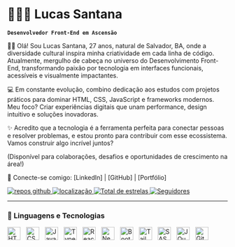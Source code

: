# 👨🏾‍💻 Lucas Santana

**`Desenvolvedor Front-End em Ascensão`**

👋🏾 Olá! Sou Lucas Santana, 27 anos, natural de Salvador, BA, onde a diversidade cultural inspira minha criatividade em cada linha de código. Atualmente, mergulho de cabeça no universo do Desenvolvimento Front-End, transformando paixão por tecnologia em interfaces funcionais, acessíveis e visualmente impactantes.

💻 Em constante evolução, combino dedicação aos estudos com projetos práticos para dominar HTML, CSS, JavaScript e frameworks modernos. Meu foco? Criar experiências digitais que unam performance, design intuitivo e soluções inovadoras.

✨ Acredito que a tecnologia é a ferramenta perfeita para conectar pessoas e resolver problemas, e estou pronto para contribuir com esse ecossistema. Vamos construir algo incrível juntos?

(Disponível para colaborações, desafios e oportunidades de crescimento na área!)

🔗 Conecte-se comigo: [LinkedIn] | [GitHub] | [Portfólio]

<p align="left">
    <a href="https://github.com/lucasbrayte?tab=repositories">
        <img 
            alt="repos github" 
            title="Repos github" 
            src="https://custom-icon-badges.demolab.com/badge/-My%20Repos-blue?style=for-the-badge&logoColor=white&logo=repo"
        />
    </a>
    <a href="#">
        <img 
            alt="localização" 
            title="Minha localização" 
            src="https://custom-icon-badges.demolab.com/badge/BAHIA-BRA-green?style=for-the-badge&logo=location&logoColor=white"
        />
    </a> 
    <a href="https://github.com/lucasbrayte?tab=repositories&sort=stargazers">
        <img 
            alt="Total de estrelas" 
            title="Total de estrelas GitHub" 
            src="https://custom-icon-badges.demolab.com/github/stars/lucasbrayte?color=%23E1AD0E&style=for-the-badge&labelColor=C79600&logo=star&label=estrelas"
        />
    </a>
    <a href="https://github.com/lucasbrayte?tab=followers">
        <img 
            alt="Seguidores" 
            title="Me siga no GitHub" 
            src="https://custom-icon-badges.demolab.com/github/followers/lucasbrayte?color=236ad3&labelColor=1155ba&style=for-the-badge&logo=github&label=Seguidores&logoColor=white"
        />
    </a>
</p>

---

### 🤖 Linguagens e Tecnologias

<img 
    align="left" 
    alt="HTML"
    title="HTML" 
    width="30px" 
    style="padding-right: 10px;" 
    src="https://cdn.jsdelivr.net/gh/devicons/devicon@latest/icons/html5/html5-original.svg" 
/>
<img 
    align="left" 
    alt="CSS" 
    title="CSS"
    width="30px" 
    style="padding-right: 10px;" 
    src="https://cdn.jsdelivr.net/gh/devicons/devicon@latest/icons/css3/css3-original.svg" 
/>
<img 
    align="left" 
    alt="JavaScript" 
    title="JavaScript"
    width="30px" 
    style="padding-right: 10px;" 
    src="https://cdn.jsdelivr.net/gh/devicons/devicon@latest/icons/javascript/javascript-original.svg" 
/>
<img 
    align="left" 
    alt="TypeScript"
    title="TypeScript" 
    width="30px" 
    style="padding-right: 10px;" 
    src="https://cdn.jsdelivr.net/gh/devicons/devicon@latest/icons/typescript/typescript-original.svg" 
/>
<img 
    align="left" 
    alt="React"
    title="React" 
    width="30px" 
    style="padding-right: 10px;" 
    src="https://cdn.jsdelivr.net/gh/devicons/devicon@latest/icons/react/react-original.svg" 
/>
<img 
    align="left" 
    alt="Next.js" 
    title="Next.js"
    width="30px" 
    style="padding-right: 10px;" 
    src="https://cdn.jsdelivr.net/gh/devicons/devicon@latest/icons/nextjs/nextjs-original.svg" 
/>
<img 
    align="left" 
    alt="Bootstrap"
    title="Bootstrap" 
    width="30px" 
    style="padding-right: 10px;" 
    src="https://cdn.jsdelivr.net/gh/devicons/devicon@latest/icons/bootstrap/bootstrap-original.svg" 
/>
<img 
    align="left" 
    alt="Tailwind" 
    title="Tailwind"
    width="30px" 
    style="padding-right: 10px;" 
    src="https://cdn.jsdelivr.net/gh/devicons/devicon@latest/icons/tailwindcss/tailwindcss-original.svg" 
/>
<img 
    align="left" 
    alt="SASS" 
    title="SASS"
    width="30px" 
    style="padding-right: 10px;" 
    src="https://cdn.jsdelivr.net/gh/devicons/devicon@latest/icons/sass/sass-original.svg" 
/>
<img 
    align="left" 
    alt="JQuery" 
    title="JQuery"
    width="30px" 
    style="padding-right: 10px;" 
    src="https://cdn.jsdelivr.net/gh/devicons/devicon@latest/icons/jquery/jquery-original.svg" 
/>
<img 
    align="left" 
    alt="Git" 
    title="Git"
    width="30px" 
    style="padding-right: 10px;" 
    src="https://cdn.jsdelivr.net/gh/devicons/devicon@latest/icons/git/git-original.svg" 
/>

